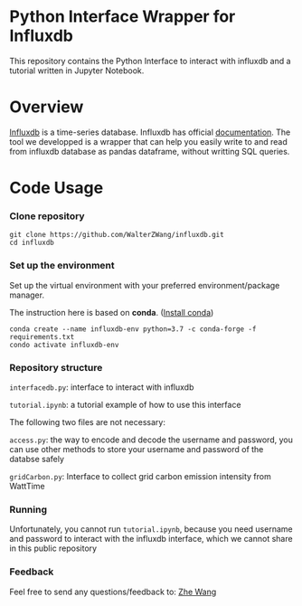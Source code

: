 # Python Interface Wrapper for Influxdb 

This repository contains the Python Interface to interact with influxdb and a tutorial written in Jupyter Notebook.

# Overview
[Influxdb](https://www.influxdata.com/blog/getting-started-python-influxdb/) is a time-series database.
Influxdb has official [documentation](https://influxdb-python.readthedocs.io/en/latest/index.html). The tool we developped is a wrapper that can help you easily write to and read from influxdb database as pandas dataframe, without writting SQL queries. 

# Code Usage
### Clone repository
```
git clone https://github.com/WalterZWang/influxdb.git
cd influxdb
```

### Set up the environment 
Set up the virtual environment with your preferred environment/package manager.

The instruction here is based on **conda**. ([Install conda](https://docs.anaconda.com/anaconda/install/))
```
conda create --name influxdb-env python=3.7 -c conda-forge -f requirements.txt
condo activate influxdb-env
```

### Repository structure
``interfacedb.py``: interface to interact with influxdb

``tutorial.ipynb``: a tutorial example of how to use this interface

The following two files are not necessary:

``access.py``: the way to encode and decode the username and password, you can use other methods to store your username and password of the databse safely

``gridCarbon.py``: Interface to collect grid carbon emission intensity from WattTime

### Running
Unfortunately, you cannot run ``tutorial.ipynb``, because you need username and password to interact with the influxdb interface, which we cannot share in this public repository

### Feedback

Feel free to send any questions/feedback to: [Zhe Wang](mailto:zwang@lbl.gov)

